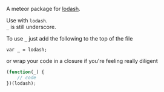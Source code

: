 A meteor package for [lodash](http://lodash.com/).

Use with `lodash`.  
`_` is still underscore.

To use `_` just add the following to the top of the file
```
var _ = lodash;
```

or wrap your code in a closure if you're feeling really diligent
```javascript
(function(_) {
    // code
})(lodash);
```
